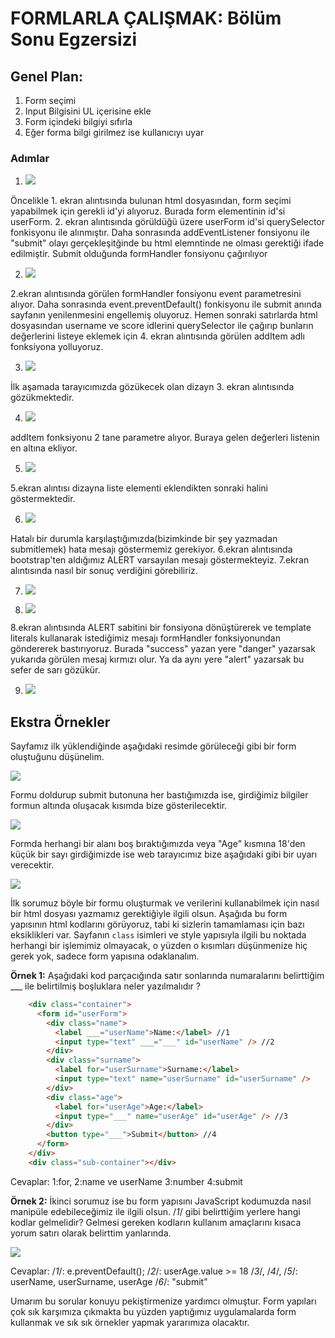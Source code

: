 # FORMLARLA ÇALIŞMAK: Bölüm Sonu Egzersizi

## Genel Plan:
1.	Form seçimi
2.	Input Bilgisini UL içerisine ekle
3.	Form içindeki bilgiyi sıfırla
4.	Eğer forma bilgi girilmez ise kullanıcıyı uyar

### Adımlar

1. ![](https://raw.githubusercontent.com/Kodluyoruz/taskforce/main/javascript/javascript-temel/formlarla-calismak-bolum-sonu-egzersizi/figures/1-htmlfile.JPG)

Öncelikle 1. ekran alıntısında bulunan html dosyasından, form seçimi yapabilmek için gerekli id'yi alıyoruz.
Burada form elementinin id'si userForm. 2. ekran alıntısında görüldüğü üzere userForm id'si querySelector fonkisyonu ile alınmıştır. Daha sonrasında addEventListener fonsiyonu ile "submit" olayı gerçekleşitğinde bu html elemntinde ne olması gerektiği ifade edilmiştir. Submit olduğunda formHandler fonsiyonu çağırılıyor

2. ![](https://raw.githubusercontent.com/Kodluyoruz/taskforce/main/javascript/javascript-temel/formlarla-calismak-bolum-sonu-egzersizi/figures/2-formhandler.png)

2.ekran alıntısında görülen formHandler fonsiyonu event parametresini alıyor. Daha sonrasında event.preventDefault() fonkisyonu ile submit anında sayfanın yenilenmesini engellemiş oluyoruz. Hemen sonraki satırlarda html dosyasından username ve score idlerini querySelector ile çağırıp bunların değerlerini listeye eklemek için 4. ekran alıntısında görülen addItem adlı fonksiyona yolluyoruz.


3. ![](https://raw.githubusercontent.com/Kodluyoruz/taskforce/main/javascript/javascript-temel/formlarla-calismak-bolum-sonu-egzersizi/figures/3-formhandler.JPG)

İlk aşamada tarayıcımızda gözükecek olan dizayn 3. ekran alıntısında gözükmektedir.

4. ![](https://raw.githubusercontent.com/Kodluyoruz/taskforce/main/javascript/javascript-temel/formlarla-calismak-bolum-sonu-egzersizi/figures/4-userlistdomprint.JPG)

addItem fonksiyonu 2 tane parametre alıyor. Buraya gelen değerleri listenin en altına ekliyor.

5. ![](https://raw.githubusercontent.com/Kodluyoruz/taskforce/main/javascript/javascript-temel/formlarla-calismak-bolum-sonu-egzersizi/figures/5-alertbasic.png)

5.ekran alıntısı dizayna liste elementi eklendikten sonraki halini göstermektedir.

6. ![](https://raw.githubusercontent.com/Kodluyoruz/taskforce/main/javascript/javascript-temel/formlarla-calismak-bolum-sonu-egzersizi/figures/5-alertbasicprint.JPG)

Hatalı bir durumla karşılaştığımızda(bizimkinde bir şey yazmadan submitlemek) hata mesajı göstermemiz gerekiyor. 6.ekran alıntısında  bootstrap'ten aldığımız ALERT varsayılan mesajı göstermekteyiz. 7.ekran alıntısında nasıl bir sonuç verdiğini görebiliriz.

7. ![](https://raw.githubusercontent.com/Kodluyoruz/taskforce/main/javascript/javascript-temel/formlarla-calismak-bolum-sonu-egzersizi/figures/6-alertgreen.png)

8. ![](figures/6-alertgreen.png)

8.ekran alıntısında ALERT sabitini bir fonsiyona dönüştürerek ve template literals kullanarak istediğimiz mesajı formHandler fonksiyonundan göndererek bastırıyoruz. Burada "success" yazan yere "danger" yazarsak yukarıda görülen mesaj kırmızı olur. Ya da aynı yere "alert" yazarsak bu sefer de sarı gözükür.

9. ![](figures/6-alertgreenprint.JPG)


## Ekstra Örnekler


Sayfamız ilk yüklendiğinde aşağıdaki resimde görüleceği gibi bir form oluştuğunu düşünelim.

![](https://raw.githubusercontent.com/Kodluyoruz/taskforce/main/javascript/javascript-temel/formlarla-calismak-bolum-sonu-egzersizi/figures/forminitial.png)

Formu doldurup submit butonuna her bastığımızda ise, girdiğimiz bilgiler formun altında oluşacak kısımda bize gösterilecektir.

![](https://raw.githubusercontent.com/Kodluyoruz/taskforce/main/javascript/javascript-temel/formlarla-calismak-bolum-sonu-egzersizi/figures/formfilled.png)

Formda herhangi bir alanı boş bıraktığımızda veya "Age" kısmına 18'den küçük bir sayı girdiğimizde ise web tarayıcımız bize aşağıdaki gibi bir uyarı verecektir.

![](https://raw.githubusercontent.com/Kodluyoruz/taskforce/main/javascript/javascript-temel/formlarla-calismak-bolum-sonu-egzersizi/figures/invalidinput.png)

İlk sorumuz böyle bir formu oluşturmak ve verilerini kullanabilmek için nasıl bir html dosyası yazmamız gerektiğiyle ilgili olsun. Aşağıda bu form yapısının html kodlarını görüyoruz, tabi ki sizlerin tamamlaması için bazı eksiklikleri var. Sayfanın `class` isimleri ve style yapısıyla ilgili bu noktada herhangi bir işlemimiz olmayacak, o yüzden o kısımları düşünmenize hiç gerek yok, sadece form yapısına odaklanalım.

**Örnek 1:** Aşağıdaki kod parçacığında satır sonlarında numaralarını belirttiğim ___ ile belirtilmiş boşluklara neler yazılmalıdır ? 

```html
    <div class="container">
      <form id="userForm">
        <div class="name">
          <label ___="userName">Name:</label> //1
          <input type="text" ___="___" id="userName" /> //2
        </div>
        <div class="surname">
          <label for="userSurname">Surname:</label>
          <input type="text" name="userSurname" id="userSurname" />
        </div>
        <div class="age">
          <label for="userAge">Age:</label>
          <input type="___" name="userAge" id="userAge" /> //3
        </div>
        <button type="___">Submit</button> //4
      </form>
    </div>
    <div class="sub-container"></div>
```
Cevaplar: 1:for, 2:name ve userName 3:number 4:submit

**Örnek 2:** İkinci sorumuz ise bu form yapısını JavaScript kodumuzda nasıl manipüle edebileceğimiz ile ilgili olsun.
/*1*/ gibi belirttiğim yerlere hangi kodlar gelmelidir? Gelmesi gereken kodların kullanım amaçlarını kısaca yorum satırı olarak belirttim yanlarında.

![](https://raw.githubusercontent.com/Kodluyoruz/taskforce/main/javascript/javascript-temel/formlarla-calismak-bolum-sonu-egzersizi/figures/jscodesnippet.png)

Cevaplar: /*1*/: e.preventDefault();
/*2*/: userAge.value >= 18
/*3*/, /*4*/, /*5*/: userName, userSurname, userAge
/*6*/: "submit"

Umarım bu sorular konuyu pekiştirmenize yardımcı olmuştur. Form yapıları çok sık karşımıza çıkmakta bu yüzden yaptığımız uygulamalarda form kullanmak ve sık sık örnekler yapmak yararımıza olacaktır.
